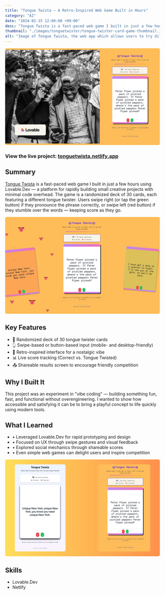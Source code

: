 ```yaml
---
title: "Tongue Twista – A Retro-Inspired Web Game Built in Hours"
category: "AI"
date: "2024-02-15 12:00:00 +09:00"
desc: "Tongue Twista is a fast-paced web game I built in just a few hours using Lovable.Dev — a platform for rapidly building small creative projects with minimal code overhead. The game is a randomized deck of 30 cards, each featuring a different tongue twister. "
thumbnail: "./images/tonguetwister/tongue-twister-card-game-thumbnail.jpeg"
alt: "Image of Tongue Twista, the web app which allows users to try different tongue twisters."
---
```


<img src="./images/tonguetwister/tongue-twister-card-game-thumbnail.jpeg"
     alt="Image of Tongue Twista, the web app which allows users to try different tongue twisters."
     style="border-radius: 5px;" />

### View the live project: [tonguetwista.netlify.app](https://tonguetwista.netlify.app/)

## Summary

[Tongue Twista](https://tonguetwista.netlify.app/) is a fast-paced web game I built in just a few hours using Lovable.Dev — a platform for rapidly building small creative projects with minimal code overhead. The game is a randomized deck of 30 cards, each featuring a different tongue twister. Users swipe right (or tap the green button) if they pronounce the phrase correctly, or swipe left (red button) if they stumble over the words — keeping score as they go.

<img src="./images/tonguetwister/tongue-twister-card-game-thumbnail-ux.jpeg"
     alt="Image showing the features of the tongue twister card game."
     style="border-radius: 5px;" />

## Key Features

- 🎴 Randomized deck of 30 tongue twister cards
- 👆 Swipe-based or button-based input (mobile- and desktop-friendly)
- 📼 Retro-inspired interface for a nostalgic vibe
- 📊 Live score tracking (Correct vs. Tongue Twisted)
- 📤 Shareable results screen to encourage friendly competition

## Why I Built It
This project was an experiment in "vibe coding" — building something fun, fast, and functional without overengineering. I wanted to show how accessible and satisfying it can be to bring a playful concept to life quickly using modern tools.

## What I Learned

* • Leveraged Lovable.Dev for rapid prototyping and design
* • Focused on UX through swipe gestures and visual feedback
* • Explored social mechanics through shareable scores
* • Even simple web games can delight users and inspire competition

<img src="./images/tonguetwister/tongue-twister-card-game-details.jpeg"
     alt="Image showing the difference in User Interfaces after a few prompts."
     style="border-radius: 5px;" />

## Skills

- Lovable.Dev
- Netlify
